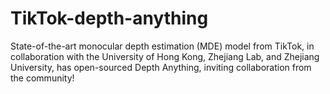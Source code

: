 # TikTok-depth-anything
State-of-the-art monocular depth estimation (MDE) model from TikTok, in collaboration with the University of Hong Kong, Zhejiang Lab, and Zhejiang University, has open-sourced Depth Anything, inviting collaboration from the community!
